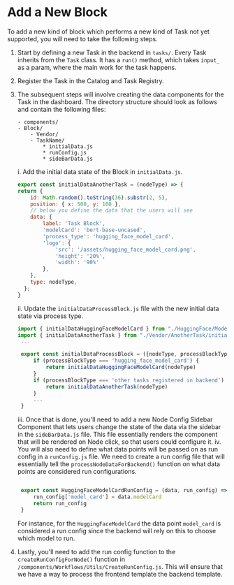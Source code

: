 # Add a New Block

To add a new kind of block which performs a new kind of Task not yet supported, you will need to take the following steps.

1. Start by defining a new Task in the backend in `tasks/`. Every Task inherits from the `Task` class. It has a `run()` method, which takes `input_` as a param, where the main work for the task happens.

2. Register the Task in the Catalog and Task Registry.
3. The subsequent steps will involve creating the data components for the Task in the dashboard. The directory structure should look as follows and contain the following files:
    ```
    - components/
    - Block/
        - Vendor/
        - TaskName/
            * initialData.js
            * runConfig.js
            * sideBarData.js
    ```
   i. Add the initial data state of the Block in `initialData.js`.

    ```javascript
    export const initialDataAnotherTask = (nodeType) => {
    return {
        id: Math.random().toString(36).substr(2, 5),
        position: { x: 500, y: 100 },
        // below you define the data that the users will see
        data: { 
            label: 'Task Block', 
            'modelCard': 'bert-base-uncased', 
            'process_type': 'hugging_face_model_card',
            'logo': {
                'src': '/assets/hugging_face_model_card.png', 
                'height': '20%',
                'width': '90%'
            },
        },
        type: nodeType,
      };
    }
    ```
   ii. Update the `initialDataProcessBlock.js` file with the new initial data state via process type.
   ```javascript
   import { initialDataHuggingFaceModelCard } from "./HuggingFace/ModelCard/initialData";
   import { initialDataAnotherTask } from "./Vendor/AnotherTask/initialData";
    ...

    export const initialDataProcessBlock = ({nodeType, processBlockType}) => {
        if (processBlockType === 'hugging_face_model_card') {
            return initialDataHuggingFaceModelCard(nodeType)
        }
        if (processBlockType === 'other tasks registered in backend') {
            return initialDataAnotherTask(nodeType)
        }
        ...
    }
   ```
   iii. Once that is done, you'll need to add a new Node Config Sidebar Component that lets users change the state of the data via the sidebar in the `sideBarData.js` file. This file essentially renders the component that will be rendered on Node click, so that users could configure it.
   iv. You will also need to define what data points will be passed on as run config in a `runConfig.js` file. We need to create a run config file that will essentially tell the `processNodeDataForBackend()` function on what data points are considered run configurations. 
   ```javascript

    export const HuggingFaceModelCardRunConfig = (data, run_config) => {
        run_config['model_card'] = data.modelCard
        return run_config
    }
   ```
   For instance, for the `HuggingFaceModelCard` the data point `model_card` is considered a run config since the backend will rely on this to choose which model to run. 
4. Lastly, you'll need to add the run config function to the `createRunConfigForNode()` function in `/components/Workflows/Utils/CreateRunConfig.js`. This will ensure that we have a way to process the frontend template the backend template.